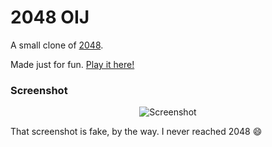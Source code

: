 # 2048 OIJ
A small clone of [2048](https://play2048.co/).

Made just for fun. [Play it here!](https://2048.injoon5.ga)

### Screenshot

<p align="center">
  <img src="https://cloud.githubusercontent.com/assets/1175750/8614312/280e5dc2-26f1-11e5-9f1f-5891c3ca8b26.png" alt="Screenshot"/>
</p>

That screenshot is fake, by the way. I never reached 2048 :smile:


